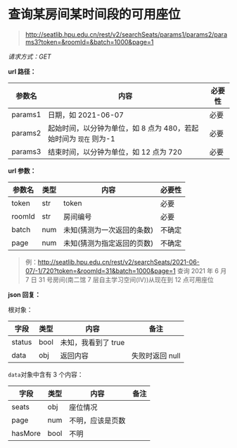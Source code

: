 # 查询某房间某时间段的可用座位

> http://seatlib.hpu.edu.cn/rest/v2/searchSeats/params1/params2/params3?token=&roomId=&batch=1000&page=1

*请求方式：GET*

**url 路径：**

| 参数名  | 内容                                                              | 必要性 |
| ------- | ----------------------------------------------------------------- | ------ |
| params1 | 日期，如 2021-06-07                                               | 必要   |
| params2 | 起始时间，以分钟为单位，如 8 点为 480，若起始时间为 `现在` 则为-1 | 必要   |
| params3 | 结束时间，以分钟为单位，如 12 点为 720                            | 必要   |


**url 参数：**

| 参数名 | 类型 | 内容                       | 必要性 |
| ------ | ---- | -------------------------- | ------ |
| token  | str  | token                      | 必要   |
| roomId | str  | 房间编号                   | 必要   |
| batch  | num  | 未知(猜测为一次返回的条数) | 不确定 |
| page   | num  | 未知(猜测为指定返回的页数) | 不确定 |


> 例：http://seatlib.hpu.edu.cn/rest/v2/searchSeats/2021-06-07/-1/720?token=&roomId=31&batch=1000&page=1
> 查询 2021 年 6 月 7 日 31 号房间(南二馆 7 层自主学习空间(Ⅳ))从现在到 12 点可用座位

**json 回复：**

根对象：

| 字段   | 类型 | 内容                | 备注            |
| ------ | ---- | ------------------- | --------------- |
| status | bool | 未知，我看到了 true |                 |
| data   | obj  | 返回内容            | 失败时返回 null |

`data`对象中含有 3 个内容：

| 字段    | 类型 | 内容             | 备注 |
| ------- | ---- | ---------------- | ---- |
| seats   | obj  | 座位情况         |      |
| page    | num  | 不明，应该是页数 |      |
| hasMore | bool | 不明             |      |
